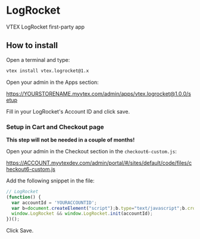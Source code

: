 # LogRocket

VTEX LogRocket first-party app

## How to install

Open a terminal and type:

```sh
vtex install vtex.logrocket@1.x
```

Open your admin in the Apps section:

https://YOURSTORENAME.myvtex.com/admin/apps/vtex.logrocket@1.0.0/setup


Fill in your LogRocket's Account ID and click save.

### Setup in Cart and Checkout page

**This step will not be needed in a couple of months!**

Open your admin in the Checkout section in the `checkout6-custom.js`:

https://ACCOUNT.myvtexdev.com/admin/portal/#/sites/default/code/files/checkout6-custom.js

Add the following snippet in the file:

```js
// LogRocket
(function() {
  var accountId = 'YOURACCOUNTID';
  var b=document.createElement("script");b.type="text/javascript";b.crossOrigin="anonymous";b.src="https://cdn.lr-ingest.io/LogRocket.min.js";a=document.getElementsByTagName("script")[0];a.parentNode.insertBefore(b,a);
  window.LogRocket && window.LogRocket.init(accountId);
})();
```

Click Save.
